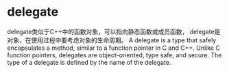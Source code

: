 # delegate
delegate类似于C++中的函数对象，可以指向静态函数或成员函数， delegate是对象，在使用过程中要考虑对象的生命周期。
A delegate is a type that safely encapsulates a method, similar to a function
pointer in C and C++. Unlike C function pointers, delegates are object-oriented,
type safe, and secure. The type of a delegate is defined by the name of the delegate.